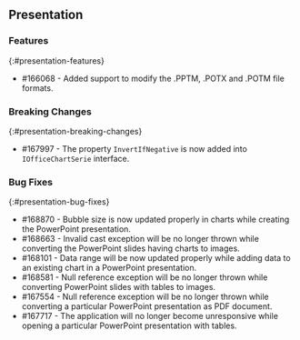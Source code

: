 ## Presentation

### Features
{:#presentation-features}
* \#166068 - Added support to modify the .PPTM, .POTX and .POTM file formats.

### Breaking Changes
{:#presentation-breaking-changes}
* \#167997 - The property `InvertIfNegative` is now added into `IOfficeChartSerie` interface.

### Bug Fixes
{:#presentation-bug-fixes}
* \#168870 - Bubble size is now updated properly in charts while creating the PowerPoint presentation.
* \#168663 - Invalid cast exception will be no longer thrown while converting the PowerPoint slides having charts to images.
* \#168101 - Data range will be now updated properly while adding data to an existing chart in a PowerPoint presentation.
* \#168581 - Null reference exception will be no longer thrown while converting PowerPoint slides with tables to images.
* \#167554 - Null reference exception will be no longer thrown while converting a particular PowerPoint presentation as PDF document.
* \#167717 - The application will no longer become unresponsive while opening a particular PowerPoint presentation with tables.
